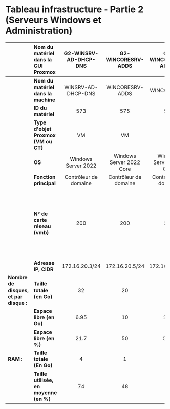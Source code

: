 # Tableau infrastructure - Partie 2 (Serveurs Windows et Administration)

| | Nom du matériel dans la GUI Proxmox | G2-WINSRV-AD-DHCP-DNS | G2-WINCORESRV-ADDS | G2-WINCORESRV-ADDS2 | G2-SRV-WSUS | G2-WINSRV-RDS | G2-SRVWIN-RAID | G2-ROUTEUR | G2-DT-DSI-Admin | SRV-BASTION |
|:---|:---|:---:|:---:|:---:|:---:|:---:|:---:|:---:|:---:|:---:|
| | **Nom du matériel dans la machine** | WINSRV-AD-DHCP-DNS | WINCORESRV-ADDS | WINCORESRV2 | SRV-WSUS | WINSRV-RDS | SRVWIN-RAID | vyos | DT-DSI-Admin | SRV-BASTION |
| | **ID du matériel** | 573 | 575 | 576 | 588 | 590 | 578 | 585 | 577 | 584 |
| | **Type d'objet Proxmox (VM ou CT)** | VM | VM | VM | VM | VM | VM | VM | VM | VM |
| | **OS** | Windows Server 2022 | Windows Server 2022 Core | Windows Server 2022 Core | Windows Server 2022 | Windows Server 2022 | Windows Server 2022 | Vyos 1.5 | Ubuntu 24.04.02 LTS | Debian 12 |
| | **Fonction principal** | Contrôleur de domaine | Contrôleur de domaine | Contrôleur de domaine | Serveur de mise à jour | Prise en main à distance | Serveur de stockage | Routage | Administration | Serveur Bastion |
| | **N° de carte réseau (vmb)** | 200 | 200 | 200 | 200 | 200 | 200 | 200 ; 220<br>INTERFACE SERVEUR<br>: 172.16.20.253/24<br>(vmb200)<br>INTERFACE LAN COM<br>: 172.16.50.253/24<br>(vmb220) | 200 | 210 |
| | **Adresse IP, CIDR** | 172.16.20.3/24 | 172.16.20.5/24 | 172.16.20.6/24 | 172.16.20.13/24 | 172.16.20.9/24 | 172.16.20.2/24 | | 172.16.20.7/24 | 172.20.20.7/24 |
| **Nombre de disques, et par disque :** | **Taille totale (en Go)** | 32 | 20 | 20 | 32(C) / 25(E) | 32 | 32(C) / 5(E) | 4 | 25 | 10 |
| | **Espace libre (en Go)** | 6.95 | 10 | 10.7 | 7.4(C) 0(E) | 17 | 9.5(C) 5(E) | 2.4 | 2.5 | 4.4 |
| | **Espace libre (en %)** | 21.7 | 50 | 53.5 | 23(C) 0(E) | 53 | 29.6(C) 5(E) | 60 | 10 | 44 |
| **RAM :** | **Taille totale (En Go)** | 4 | 1 | 2 | 4 | 4 | 4 | 1 | 1 | 2 |
| | **Taille utilisée, en moyenne (en %)** | 74 | 48 | 64 | 76 | 80 | 57 | 37 | 50 | 38 |
